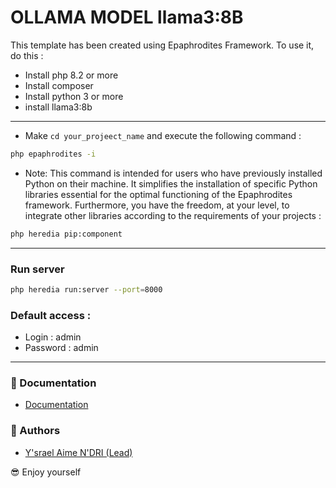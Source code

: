 # OLLAMA MODEL llama3:8B
This template has been created using Epaphrodites Framework.
To use it, do this :
- Install php 8.2 or more
- Install composer
- Install python 3 or more
- install llama3:8b
 
---

- Make ``cd your_projeect_name`` and execute the following command :
```bash
php epaphrodites -i
```

- Note: This command is intended for users who have previously installed Python on their machine. It simplifies the installation of specific Python libraries essential for the optimal functioning of the Epaphrodites framework. Furthermore, you have the freedom, at your level, to integrate other libraries according to the requirements of your projects :

```bash
php heredia pip:component
```

---

### Run server

```bash
php heredia run:server --port=8000
```

### Default access :
- Login : admin
- Password : admin

---
### 📗 Documentation

- [Documentation](https://epaphrodite.org/)

### 👥 Authors

- [Y'srael Aime N'DRI (Lead) ](https://github.com/ysrael-aime-ndri)

😎 Enjoy yourself